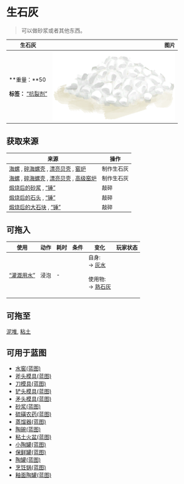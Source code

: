 # 生石灰  
> 可以做砂浆或者其他东西。  
  
  生石灰  |   图片   
 ----  |  ----:   
 **重量：**50<br><br>**标签：**	[“抗裂剂”](tag_Temper.md)  |  ![](Sprite/Quicklime.png)   
  
## 获取来源  
来源  |  操作  
----  |  ----  
[海螺](Conch.md) , [碎海螺壳](ConchBroken.md) , [漂亮贝壳](SeashellsPretty.md) , [窑炉](Kiln.md)  |  制作生石灰  
[海螺](Conch.md) , [碎海螺壳](ConchBroken.md) , [漂亮贝壳](SeashellsPretty.md) , [高级窑炉](KilnAdvanced.md)  |  制作生石灰  
[煅烧后的砂浆](MortarBurnt.md) , [“锤”](tag_Hammer.md)  |  敲碎  
[煅烧后的石头](StoneBurnt.md) , [“锤”](tag_Hammer.md)  |  敲碎  
[煅烧后的大石块](StoneHeavyBurnt.md) , [“锤”](tag_Hammer.md)  |  敲碎  
## 可拖入  
使用  |  动作  |  耗时  |  条件  |  变化  |  玩家状态  
----  |  ----  |  ----  |  ----  |  ----  |  ----  
[“灌溉用水”](tag_WaterFresh.md)  |  浸泡  |  -  |    |  自身:<br>→ [灰水](LQ_AshWater.md)<br><br>使用物:<br>→ [熟石灰](LQ_SlakedLime.md)<br><br>  |    
## 可拖至  
[泥堆](MudPile.md), [粘土](Clay.md)  
## 可用于蓝图  
- [水窖(蓝图)](Bp_Cistern.md)  
- [斧头模具(蓝图)](Bp_MoldAxe.md)  
- [刀模具(蓝图)](Bp_MoldKnife.md)  
- [铲头模具(蓝图)](Bp_MoldShovel.md)  
- [矛头模具(蓝图)](Bp_MoldSpear.md)  
- [砂浆(蓝图)](Bp_Mortar.md)  
- [硫磺农药(蓝图)](Bp_PesticideBrimstone.md)  
- [蒸馏器(蓝图)](Bp_Alembic.md)  
- [陶碗(蓝图)](Bp_ClayBowl.md)  
- [粘土火盆(蓝图)](Bp_ClayFirePit.md)  
- [小陶罐(蓝图)](Bp_ClayJar.md)  
- [保鲜罐(蓝图)](Bp_ClayPotCooler.md)  
- [陶罐(蓝图)](Bp_ClayVase.md)  
- [烹饪锅(蓝图)](Bp_CookingPot.md)  
- [釉面陶罐(蓝图)](Bp_GlazedVase.md)  
  
  
